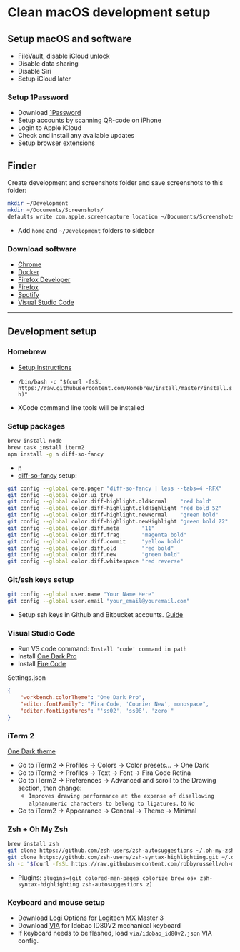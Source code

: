 # Clean macOS development setup

## Setup macOS and software

- FileVault, disable iCloud unlock
- Disable data sharing
- Disable Siri
- Setup iCloud later

### Setup 1Password

- Download [1Password](https://1password.com/downloads/mac/)
- Setup accounts by scanning QR-code on iPhone
- Login to Apple iCloud
- Check and install any available updates
- Setup browser extensions

## Finder

Create development and screenshots folder and save screenshots to this folder:

```bash
mkdir ~/Development
mkdir ~/Documents/Screenshots/
defaults write com.apple.screencapture location ~/Documents/Screenshots && killall SystemUIServer
```

- Add `home` and `~/Development` folders to sidebar

### Download software

- [Chrome](https://www.google.com/intl/nl_nl/chrome/)
- [Docker](https://www.docker.com/products/docker-desktop)
- [Firefox Developer](https://www.mozilla.org/en-US/firefox/all/#product-desktop-developer)
- [Firefox](https://www.mozilla.org/en-US/firefox/all/#product-desktop-release)
- [Spotify](https://www.spotify.com/nl/download/mac/)
- [Visual Studio Code](https://code.visualstudio.com/)

--------

## Development setup

### Homebrew

- [Setup instructions](https://1password.com/downloads/mac/)

- `/bin/bash -c "$(curl -fsSL https://raw.githubusercontent.com/Homebrew/install/master/install.sh)"`
- XCode command line tools will be installed

### Setup packages

```bash
brew install node
brew cask install iterm2
npm install -g n diff-so-fancy
```
- [n](https://www.npmjs.com/package/n)
- [diff-so-fancy](https://www.npmjs.com/package/diff-so-fancy) setup:
```bash
git config --global core.pager "diff-so-fancy | less --tabs=4 -RFX"
git config --global color.ui true
git config --global color.diff-highlight.oldNormal    "red bold"
git config --global color.diff-highlight.oldHighlight "red bold 52"
git config --global color.diff-highlight.newNormal    "green bold"
git config --global color.diff-highlight.newHighlight "green bold 22"
git config --global color.diff.meta       "11"
git config --global color.diff.frag       "magenta bold"
git config --global color.diff.commit     "yellow bold"
git config --global color.diff.old        "red bold"
git config --global color.diff.new        "green bold"
git config --global color.diff.whitespace "red reverse"
```

### Git/ssh keys setup

```bash
git config --global user.name "Your Name Here"
git config --global user.email "your_email@youremail.com"
```
- Setup ssh keys in Github and Bitbucket accounts. [Guide](https://docs.github.com/en/free-pro-team@latest/github/authenticating-to-github/generating-a-new-ssh-key-and-adding-it-to-the-ssh-agent)

### Visual Studio Code

- Run VS code command: `Install 'code' command in path`
- Install [One Dark Pro](https://marketplace.visualstudio.com/items?itemName=zhuangtongfa.Material-theme)
- Install [Fire Code](https://github.com/tonsky/FiraCode/releases)

Settings.json
```json
{
    "workbench.colorTheme": "One Dark Pro",
    "editor.fontFamily": "Fira Code, 'Courier New', monospace",
    "editor.fontLigatures": "'ss02', 'ss08', 'zero'"
}
```

### iTerm 2

[One Dark theme](https://github.com/one-dark/iterm-one-dark-theme)

- Go to iTerm2 -> Profiles -> Colors -> Color presets… -> One Dark
- Go to iTerm2 -> Profiles -> Text -> Font -> Fira Code Retina
- Go to iTerm2 -> Preferences -> Advanced and scroll to the Drawing section, then change:
    - `Improves drawing performance at the expense of disallowing alphanumeric characters to belong to ligatures.` to `No`
- Go to iTerm2 -> Appearance -> General -> Theme -> Minimal

### Zsh + Oh My Zsh

```bash
brew install zsh
git clone https://github.com/zsh-users/zsh-autosuggestions ~/.oh-my-zsh/custom/plugins/zsh-autosuggestions
git clone https://github.com/zsh-users/zsh-syntax-highlighting.git ~/.oh-my-zsh/custom/plugins/zsh-syntax-highlighting
sh -c "$(curl -fsSL https://raw.githubusercontent.com/robbyrussell/oh-my-zsh/master/tools/install.sh)"
```
- Plugins: `plugins=(git colored-man-pages colorize brew osx zsh-syntax-highlighting zsh-autosuggestions z)`

### Keyboard and mouse setup

- Download [Logi Options](https://www.logitech.com/nl-nl/product/options) for Logitech MX Master 3
- Download [VIA](https://caniusevia.com) for Idobao ID80V2 mechanical keyboard
- If keyboard needs to be flashed, load `via/idobao_id80v2.json` VIA config.